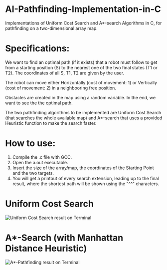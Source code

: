 # AI-Pathfinding-Implementation-in-C
Implementations of Uniform Cost Search and A*-search Algorithms in C, for pathfinding on a two-dimensional array map.

# Specifications:

We want to find an optimal path (if it exists) that a robot must follow to get from a starting position (S) to the nearest one of the two final states (T1 or T2). The coordinates of all S, T1, T2 are given by the user.

The robot can move either Horizontally (cost of movement: 1) or Vertically (cost of movement: 2) in a neighbooring free position.

Obstacles are created in the map using a random variable. In the end, we want to see the the optimal path.

The two pathfinding algorithms to be implemented are Uniform Cost Search (that searches the whole available map) and A*-search that uses a provided Heuristic function to make the search faster.

# How to use:

1. Compile the .c file with GCC.
2. Open the a.out executable.
3. Insert the size of the array/map, the coordinates of the Starting Point and the two targets.
4. You will get a printout of every search extension, leading up to the final result, where the shortest path will be shown using the "^^" characters.

# Uniform Cost Search
![Uniform Cost Search result on Terminal](http://i.imgur.com/xagCqrK.png)

# A*-Search (with Manhattan Distance Heuristic)
![A*-Pathfinding result on Terminal](http://i.imgur.com/hj653Ft.png)


